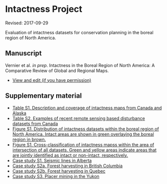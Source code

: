 # Intactness Project

Revised: 2017-09-29

Evaluation of intactness datasets for conservation planning in the boreal region of North America.

## Manuscript

Vernier et al. <i>in prep</i>. Intactness in the Boreal Region of North America: A Comparative Review of Global and Regional Maps.

  - [View and edit (if you have permission)](https://docs.google.com/document/d/1t7SJR31ZEPKSE6_SFjXWUyZBYFX_7XMxYBjC9vOKFnQ/edit)

## Supplementary material

* [Table S1. Description and coverage of intactness maps from Canada and Alaska](http://www.beaconswiki.ca/intactness/tableS1_intact.html)
* [Table S2. Examples of recent remote sensing based disturbance datasets from Canada](http://www.beaconswiki.ca/intactness/tableS2_disturb.html)
* [Figure S1. Distribution of intactness datasets within the boreal region of North America. Intact areas are shown in green overlaying the boreal region in brown.](http://www.beaconswiki.ca/intactness/figureS1_cover.Rmd)
* [Figure S1. Cross-classification of intactness mapss within the area of intersection of all datasets. Green and yellow areas indicate areas that are jointly identified as intact or non-intact, respectively.](http://www.beaconswiki.ca/intactness/figureS2_cross.Rmd)
* [Case study S1. Seismic lines in Alberta](http://www.beaconswiki.ca/intactness/case_study_ab.html)
* [Case study S2a. Forest harvesting in British Columbia](http://www.beaconswiki.ca/intactness/case_study_bc.html)
* [Case study S2b. Forest harvesting in Quebec](http://www.beaconswiki.ca/intactness/case_study_qc.html)
* [Case study S3. Placer mining in the Yukon](http://www.beaconswiki.ca/intactness/case_study_yt.html)
